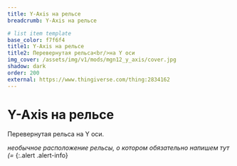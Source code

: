 ```yaml
---
title: Y-Axis на рельсе
breadcrumb: Y-Axis на рельсе

# list item template
base_color: f7f6f4
title1: Y-Axis на рельсе
title2: Перевернутая рельса<br/>на Y оси
img_cover: /assets/img/v1/mods/mgn12_y_axis/cover.jpg
shadow: dark
order: 200
external: https://www.thingiverse.com/thing:2834162
---
```


# Y-Axis на рельсе
Перевернутая рельса на Y оси.

*необычное расположение рельсы, о котором обязательно напишем тут (=*
{:.alert .alert-info}